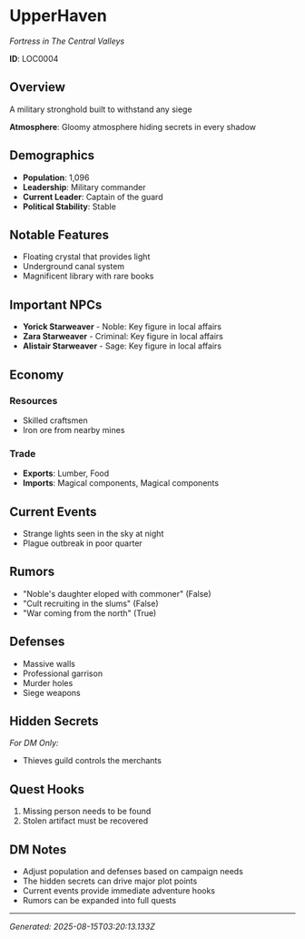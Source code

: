 # UpperHaven

*Fortress in The Central Valleys*

**ID**: LOC0004

## Overview
A military stronghold built to withstand any siege

**Atmosphere**: Gloomy atmosphere hiding secrets in every shadow

## Demographics
- **Population**: 1,096
- **Leadership**: Military commander
- **Current Leader**: Captain of the guard
- **Political Stability**: Stable

## Notable Features
- Floating crystal that provides light
- Underground canal system
- Magnificent library with rare books

## Important NPCs
- **Yorick Starweaver** - Noble: Key figure in local affairs
- **Zara Starweaver** - Criminal: Key figure in local affairs
- **Alistair Starweaver** - Sage: Key figure in local affairs

## Economy
### Resources
- Skilled craftsmen
- Iron ore from nearby mines

### Trade
- **Exports**: Lumber, Food
- **Imports**: Magical components, Magical components

## Current Events
- Strange lights seen in the sky at night
- Plague outbreak in poor quarter

## Rumors
- "Noble's daughter eloped with commoner" (False)
- "Cult recruiting in the slums" (False)
- "War coming from the north" (True)

## Defenses
- Massive walls
- Professional garrison
- Murder holes
- Siege weapons

## Hidden Secrets
*For DM Only:*
- Thieves guild controls the merchants

## Quest Hooks
1. Missing person needs to be found
2. Stolen artifact must be recovered

## DM Notes
- Adjust population and defenses based on campaign needs
- The hidden secrets can drive major plot points
- Current events provide immediate adventure hooks
- Rumors can be expanded into full quests

---
*Generated: 2025-08-15T03:20:13.133Z*
